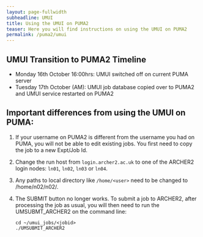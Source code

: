 ```yaml
---
layout: page-fullwidth
subheadline: UMUI
title: Using the UMUI on PUMA2 
teaser: Here you will find instructions on using the UMUI on PUMA2 
permalink: /puma2/umui
---
```


## UMUI Transition to PUMA2 Timeline

* Monday 16th October 16:00hrs: UMUI switched off on current PUMA server
* Tuesday 17th October (AM): UMUI job database copied over to PUMA2 and UMUI service restarted on PUMA2
  
## Important differences from using the UMUI on PUMA:

1) If your username on PUMA2 is different from the username you had on PUMA, you will not be able to edit existing jobs.  You first need to copy the job to a new Expt/Job Id.

2) Change the run host from `login.archer2.ac.uk` to one of the ARCHER2 login nodes: `ln01`, `ln02`, `ln03` or `ln04`.

4) Any paths to local directory like `/home/<user>` need to be changed to /home/n02/n02/<user>.

5) The SUBMIT button no longer works.  To submit a job to ARCHER2, after processing the job as usual, you will then need to run the UMSUBMT_ARCHER2 on the command line:
   ```
   cd ~/umui_jobs/<jobid>
   ./UMSUBMIT_ARCHER2
   ```
